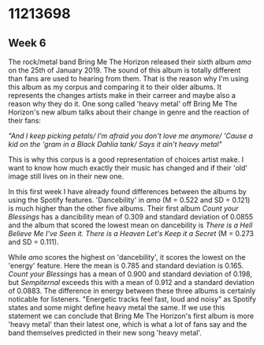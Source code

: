 # 11213698

## Week 6

The rock/metal band Bring Me The Horizon released their sixth album *amo* on the 25th of January 2019. The sound of this album is totally different than fans are used to hearing from them. That is the reason why I'm using this album as my corpus and comparing it to their older albums. It represents the changes artists make in their carreer and maybe also a reason why they do it. One song called 'heavy metal' off Bring Me The Horizon's new album talks about their change in genre and the reaction of their fans:

*"And I keep picking petals/
I'm afraid you don't love me anymore/
'Cause a kid on the 'gram in a Black Dahlia tank/
Says it ain't heavy metal"*

This is why this corpus is a good representation of choices artist make. I want to know how much exactly their music has changed and if their 'old' image still lives on in their new one. 

In this first week I have already found differences between the albums by using the Spotify features. 'Dancebility' in *amo* (M = 0.522 and SD = 0.121) is much higher than the other five albums. Their first album *Count your Blessings* has a dancibility mean of 0.309 and standard deviation of 0.0855 and the album that scored the lowest mean on dancebility is *There is a Hell Believe Me I've Seen it. There is a Heaven Let's Keep it a Secret* (M = 0.273 and SD = 0.111). 

While *amo* scores the highest on 'dancebility', it scores the lowest on the 'energy' feature. Here the mean is 0.785 and standard deviation is 0.165. *Count your Blessings* has a mean of 0.900 and standard deviation of 0.198, but *Sempiternal* exceeds this with a mean of 0.912 and a standard deviation of 0.0883. The difference in energy between these three albums is certainly noticable for listeners. "Energetic tracks feel fast, loud and noisy" as Spotify states and some might define heavy metal the same. If we use this statement we can conclude that Bring Me The Horizon's first album is more 'heavy metal' than their latest one, which is what a lot of fans say and the band themselves predicted in their new song 'heavy metal'. 

